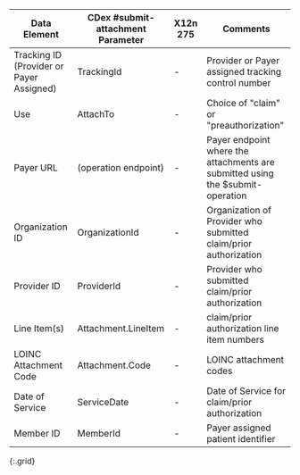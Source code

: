 | Data Element | CDex #submit-attachment Parameter | X12n 275 | Comments |
|-----|----|---|-------|
| Tracking ID (Provider or Payer Assigned) | TrackingId | - | Provider or Payer assigned tracking control number |
| Use | AttachTo | - | Choice of "claim" or "preauthorization" |
| Payer URL | (operation endpoint) | - | Payer endpoint where the attachments are submitted using the $submit-operation |
| Organization ID | OrganizationId | - | Organization of Provider who submitted claim/prior authorization |
| Provider ID | ProviderId | - | Provider who submitted claim/prior authorization |
| Line Item(s) | Attachment.LineItem | - | claim/prior authorization line item numbers |
| LOINC Attachment Code | Attachment.Code | - | LOINC attachment codes |
| Date of Service | ServiceDate | - | Date of Service for claim/prior authorization |
| Member ID | MemberId | - | Payer assigned patient identifier |
{:.grid}